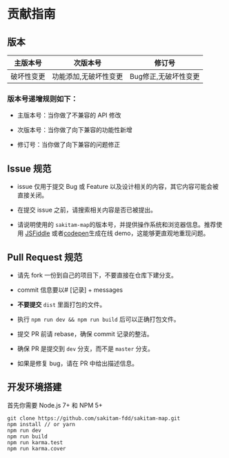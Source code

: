 # 贡献指南

## 版本

| 主版本号 | 次版本号 |  修订号 |
| ------------- | -------------------------- | -------------------- |
| 破坏性变更    | 功能添加,无破坏性变更  | Bug修正,无破坏性变更 |

### 版本号递增规则如下：

- 主版本号：当你做了不兼容的 API 修改

- 次版本号：当你做了向下兼容的功能性新增

- 修订号：当你做了向下兼容的问题修正

## Issue 规范

- issue 仅用于提交 Bug 或 Feature 以及设计相关的内容，其它内容可能会被直接关闭。

- 在提交 issue 之前，请搜索相关内容是否已被提出。

- 请说明使用的 `sakitam-map`的版本号，并提供操作系统和浏览器信息。推荐使用 [JSFiddle](https://jsfiddle.net/) 或者[codepen](https://codepen.io/)生成在线 demo，这能够更直观地重现问题。

## Pull Request 规范

- 请先 fork 一份到自己的项目下，不要直接在仓库下建分支。

- commit 信息要以# [记录] + messages

- **不要提交** `dist` 里面打包的文件。

- 执行 `npm run dev && npm run build` 后可以正确打包文件。

- 提交 PR 前请 rebase，确保 commit 记录的整洁。

- 确保 PR 是提交到 `dev` 分支，而不是 `master` 分支。

- 如果是修复 bug，请在 PR 中给出描述信息。


## 开发环境搭建

首先你需要 Node.js 7+ 和 NPM 5+

```shell
git clone https://github.com/sakitam-fdd/sakitam-map.git
npm install // or yarn
npm run dev
npm run build
npm run karma.test
npm run karma.cover
```
